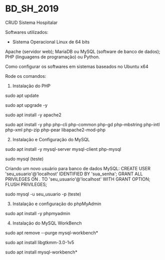 # BD_SH_2019

CRUD Sistema Hospitalar


Softwares utilizados:

- Sistema Operacional Linux de 64 bits

Apache (servidor web);
MariaDB ou MySQL (software de banco de dados);
PHP (linguagens de programação) ou Python.

Como configurar os softwares em sistemas baseados no Ubuntu x64

Rode os comandos:

1. Instalação do PHP

sudo apt update

sudo apt upgrade -y

sudo apt install -y apache2

sudo apt install -y php php-cli php-common php-gd php-mbstring php-intl php-xml php-zip php-pear libapache2-mod-php

2. Instalação e Configuração do MySQL

sudo apt install -y mysql-server mysql-client php-mysql

sudo mysql (teste)

Criando um novo usuário para banco de dados MySQL:
CREATE USER 'seu_usuario'@'localhost' IDENTIFIED BY 'sua_senha';
GRANT ALL PRIVILEGES ON *.* TO 'seu_usuario'@'localhost' WITH GRANT OPTION;
FLUSH PRIVILEGES;

sudo mysql -u seu_usuario -p (teste)

3. Instalação e configuração do phpMyAdmin

sudo apt install -y phpmyadmin

4. Instalação do MySQL WorkBench

sudo apt remove --purge mysql-workbench*

sudo apt install libgtkmm-3.0-1v5

sudo apt install mysql-workbench*
